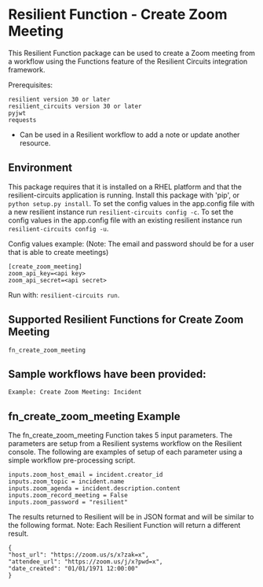 # Resilient Function - Create Zoom Meeting

This Resilient Function package can be used to create a Zoom meeting from a workflow using the Functions feature of the Resilient Circuits integration framework.

Prerequisites:
```
resilient version 30 or later
resilient_circuits version 30 or later
pyjwt
requests
```
* Can be used in a Resilient workflow to add a note or update another resource.

## Environment

This package requires that it is installed on a RHEL platform and that the resilient-circuits application is running.
Install this package with 'pip', or `python setup.py install`.
To set the config values in the app.config file with a new resilient instance run `resilient-circuits config -c`.
To set the config values in the app.config file with an existing resilient instance run `resilient-circuits config -u`.

Config values example:
(Note: The email and password should be for a user that is able to create meetings)
```
[create_zoom_meeting]
zoom_api_key=<api key>
zoom_api_secret=<api secret>
```

Run with: `resilient-circuits run`.

## Supported Resilient Functions for Create Zoom Meeting
```
fn_create_zoom_meeting
```
## Sample workflows have been provided:
```
Example: Create Zoom Meeting: Incident
```
## fn_create_zoom_meeting Example

The fn_create_zoom_meeting Function takes 5 input parameters. The parameters are setup from a Resilient systems workflow on the Resilient console.
The following are examples of setup of each parameter using a simple workflow pre-processing script.
```
inputs.zoom_host_email = incident.creator_id
inputs.zoom_topic = incident.name
inputs.zoom_agenda = incident.description.content
inputs.zoom_record_meeting = False
inputs.zoom_password = "resilient"
```
The results returned to Resilient will be in JSON format and will be similar to the following format.
Note: Each Resilient Function will return a different result.
```
{
"host_url": "https://zoom.us/s/x?zak=x", 
"attendee_url": "https://zoom.us/j/x?pwd=x", 
"date_created": "01/01/1971 12:00:00"
}
```
